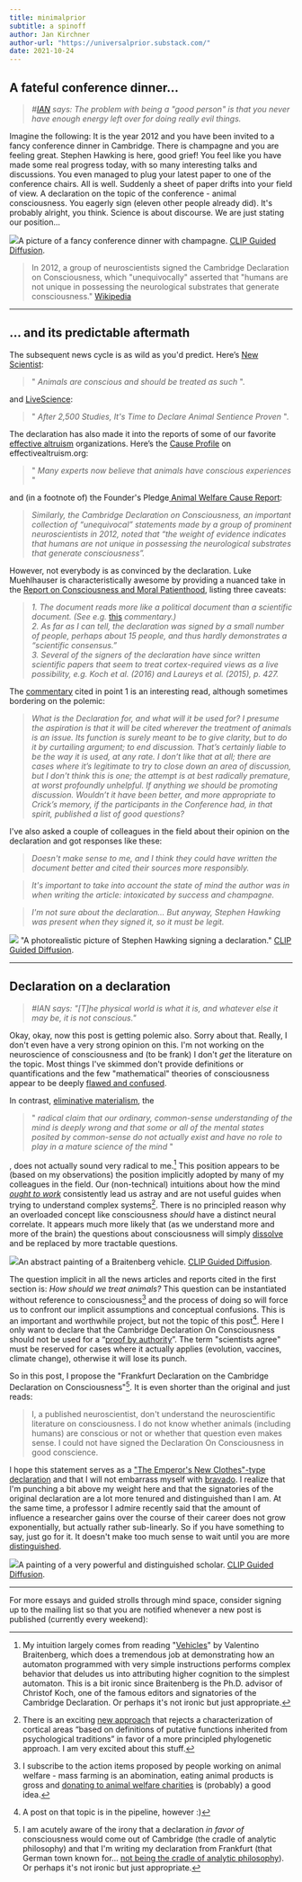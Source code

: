 ```yaml
---
title: minimalprior
subtitle: a spinoff
author: Jan Kirchner
author-url: "https://universalprior.substack.com/"
date: 2021-10-24
---
```



## A fateful conference dinner…

>  _#[IAN](https://kirchner-jan.github.io/minimalprior/posts/universalprior/making-of-ian) says: The problem with being a "good person" is that you never have enough energy left over for doing really evil things._

Imagine the following: It is the year 2012 and you have been invited to a fancy conference dinner in Cambridge. There is champagne and you are feeling great. Stephen Hawking is here, good grief! You feel like you have made some real progress today, with so many interesting talks and discussions. You even managed to plug your latest paper to one of the conference chairs. All is well. Suddenly a sheet of paper drifts into your field of view. A declaration on the topic of the conference - animal consciousness. You eagerly sign (eleven other people already did). It's probably alright, you think. Science is about discourse. We are just stating our position...

![](../../images/https3A2F2Fbucketeer-e05bbc84-baa3-437e-9518-adb32_22.png)A picture of a fancy conference dinner with champagne. [CLIP Guided Diffusion](https://huggingface.co/spaces/akhaliq/clip-guided-diffusion).

> In 2012, a group of neuroscientists signed the Cambridge Declaration on Consciousness, which "unequivocally" asserted that "humans are not unique in possessing the neurological substrates that generate consciousness." [Wikipedia](https://en.wikipedia.org/wiki/Animal_consciousness#:~:text=In%202012%2C%20a%20group%20of%20neuroscientists%20signed%20the%20Cambridge%20Declaration%20on%20Consciousness%2C%20which%20%22unequivocally%22%20asserted%20that%20%22humans%20are%20not%20unique%20in%20possessing%20the%20neurological%20substrates%20that%20generate%20consciousness.)

* * *

## … and its predictable aftermath

The subsequent news cycle is as wild as you'd predict. Here’s [New Scientist](https://www.newscientist.com/article/mg21528836-200-animals-are-conscious-and-should-be-treated-as-such/):

> " _Animals are conscious and should be treated as such_ ".

and [LiveScience](https://www.livescience.com/39481-time-to-declare-animal-sentience.html):

> " _After 2,500 Studies, It's Time to Declare Animal Sentience Proven_ ".

The declaration has also made it into the reports of some of our favorite [effective altruism](https://www.effectivealtruism.org/) organizations. Here’s the [Cause Profile](https://www.effectivealtruism.org/articles/cause-profile-animal-welfare/#fnref3) on effectivealtruism.org:

> " _Many experts now believe that animals have conscious experiences_ "

and (in a footnote of) the Founder's Pledge[ Animal Welfare Cause Report](https://founderspledge.com/stories/animal-welfare-cause-report): 

> _Similarly, the Cambridge Declaration on Consciousness, an important collection of “unequivocal” statements made by a group of prominent neuroscientists in 2012, noted that “the weight of evidence indicates that humans are not unique in possessing the neurological substrates that generate consciousness”._

However, not everybody is as convinced by the declaration. Luke Muehlhauser is characteristically awesome by providing a nuanced take in the [Report on Consciousness and Moral Patienthood](https://www.openphilanthropy.org/2017-report-consciousness-and-moral-patienthood#footnote231_3530l7i), listing three caveats:

>  _1\. The document reads more like a political document than a scientific document. (See e.g._ [this](http://www.consciousentities.com/2012/10/the-cambridge-declaration/) _commentary.)_  
>  _2\. As far as I can tell, the declaration was signed by a small number of people, perhaps about 15 people, and thus hardly demonstrates a “scientific consensus.”  
>  3\. Several of the signers of the declaration have since written scientific papers that seem to treat cortex-required views as a live possibility, e.g. Koch et al. (2016) and Laureys et al. (2015), p. 427._

The [commentary](http://www.consciousentities.com/2012/10/the-cambridge-declaration/) cited in point 1 is an interesting read, although sometimes bordering on the polemic:

>  _What is the Declaration for, and what will it be used for? I presume the aspiration is that it will be cited wherever the treatment of animals is an issue. Its function is surely meant to be to give clarity, but to do it by curtailing argument; to end discussion. That’s certainly liable to be the way it is used, at any rate. I don’t like that at all; there are cases where it’s legitimate to try to close down an area of discussion, but I don’t think this is one; the attempt is at best radically premature, at worst profoundly unhelpful. If anything we should be promoting discussion. Wouldn’t it have been better, and more appropriate to Crick’s memory, if the participants in the Conference had, in that spirit, published a list of good questions?_

I've also asked a couple of colleagues in the field about their opinion on the declaration and got responses like these:

>  _Doesn't make sense to me, and I think they could have written the document better and cited their sources more responsibly._

>  _It's important to take into account the state of mind the author was in when writing the article: intoxicated by success and champagne._

>  _I'm not sure about the declaration... But anyway, Stephen Hawking was present when they signed it, so it must be legit._

![](../../images/https3A2F2Fbucketeer-e05bbc84-baa3-437e-9518-adb32_23.png) "A photorealistic picture of Stephen Hawking signing a declaration." [CLIP Guided Diffusion](https://huggingface.co/spaces/akhaliq/clip-guided-diffusion).

* * *

## Declaration on a declaration

>  _#IAN says: "[T]he physical world is what it is, and whatever else it may be, it is not conscious."_

Okay, okay, now this post is getting polemic also. Sorry about that. Really, I don't even have a very strong opinion on this. I'm not working on the neuroscience of consciousness and (to be frank) I don't _get_ the literature on the topic. Most things I've skimmed don't provide definitions or quantifications and the few "mathematical" theories of consciousness appear to be deeply [flawed and confused](https://scottaaronson.blog/?p=1799).

In contrast, [eliminative materialism](https://plato.stanford.edu/entries/materialism-eliminative/), the

> " _radical claim that our ordinary, common-sense understanding of the mind is deeply wrong and that some or all of the mental states posited by common-sense do not actually exist and have no role to play in a mature science of the mind_ "

, does not actually sound very radical to me.[^1] This position appears to be (based on my observations) the position implicitly adopted by many of my colleagues in the field. Our (non-technical) intuitions about how the mind _[ought to work](https://en.wikipedia.org/wiki/Folk_psychology)_ consistently lead us astray and are not useful guides when trying to understand complex systems[^2]. There is no principled reason why an overloaded concept like consciousness _should_ have a distinct neural correlate. It appears much more likely that (as we understand more and more of the brain) the questions about consciousness will simply [dissolve](https://www.lesswrong.com/posts/Mc6QcrsbH5NRXbCRX/dissolving-the-question) and be replaced by more tractable questions.

![](../../images/https3A2F2Fbucketeer-e05bbc84-baa3-437e-9518-adb32_24.png)An abstract painting of a Braitenberg vehicle. [CLIP Guided Diffusion](https://huggingface.co/spaces/akhaliq/clip-guided-diffusion).

The question implicit in all the news articles and reports cited in the first section is: _How should we treat animals?_ This question can be instantiated without reference to consciousness[^3] and the process of doing so will force us to confront our implicit assumptions and conceptual confusions. This is an important and worthwhile project, but not the topic of this post[^4]. Here I only want to declare that the Cambridge Declaration On Consciousness should not be used for a “[proof by authority](http://jwilson.coe.uga.edu/EMT668/EMAT6680.F99/Challen/proof/proof.html#:~:text=Proof%20by%20authority%3A%20%22Well%2C%20Don%20Knuth%20says%20it%27s%20true%2C%20so%20it%20must%20be!%22)”. The term "scientists agree" must be reserved for cases where it actually applies (evolution, vaccines, climate change), otherwise it will lose its punch.

So in this post, I propose the "Frankfurt Declaration on the Cambridge Declaration on Consciousness"[^5]. It is even shorter than the original and just reads:

> I, a published neuroscientist, don't understand the neuroscientific literature on consciousness. I do not know whether animals (including humans) are conscious or not or whether that question even makes sense. I could not have signed the Declaration On Consciousness in good conscience.

I hope this statement serves as a ["The Emperor's New Clothes"-type declaration](https://www.lesswrong.com/posts/9QxnfMYccz9QRgZ5z/the-costly-coordination-mechanism-of-common-knowledge) and that I will not embarrass myself with [bravado](https://youtu.be/J-P7yVqJ9Wk?t=233). I realize that I'm punching a bit above my weight here and that the signatories of the original declaration are a lot more tenured and distinguished than I am. At the same time, a professor I admire recently said that the amount of influence a researcher gains over the course of their career does not grow exponentially, but actually rather sub-linearly. So if you have something to say, just go for it. It doesn't make too much sense to wait until you are more [distinguished](https://youtu.be/EUjc1WuyPT8?t=8).

![](../../images/https3A2F2Fbucketeer-e05bbc84-baa3-437e-9518-adb32_25.png)A painting of a very powerful and distinguished scholar. [CLIP Guided Diffusion](https://huggingface.co/spaces/akhaliq/clip-guided-diffusion).

* * *

For more essays and guided strolls through mind space, consider signing up to the mailing list so that you are notified whenever a new post is published (currently every weekend):

[^1]:My intuition largely comes from reading "[Vehicles](https://en.wikipedia.org/wiki/Braitenberg_vehicle)" by Valentino Braitenberg, which does a tremendous job at demonstrating how an automaton programmed with very simple instructions performs complex behavior that deludes us into attributing higher cognition to the simplest automaton. This is a bit ironic since Braitenberg is the Ph.D. advisor of Christof Koch, one of the famous editors and signatories of the Cambridge Declaration. Or perhaps it's not ironic but just appropriate.

[^2]:There is an exciting [new approach](https://link.springer.com/article/10.3758%2Fs13414-019-01760-1) that rejects a characterization of cortical areas “based on definitions of putative functions inherited from psychological traditions” in favor of a more principled phylogenetic approach. I am very excited about this stuff.

[^3]:I subscribe to the action items proposed by people working on animal welfare - mass farming is an abomination, eating animal products is gross and [donating to animal welfare charities](https://animalcharityevaluators.org/) is (probably) a good idea.

[^4]:A post on that topic is in the pipeline, however :)

[^5]:I am acutely aware of the irony that a declaration _in favor of_ consciousness would come out of Cambridge (the cradle of analytic philosophy) and that I'm writing my declaration from Frankfurt (that German town known for... [not being the cradle of analytic philosophy](https://en.wikipedia.org/wiki/Frankfurt_School)). Or perhaps it's not ironic but just appropriate.
